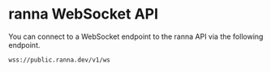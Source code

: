 # ranna WebSocket API

You can connect to a WebSocket endpoint to the ranna API via the following endpoint.

```
wss://public.ranna.dev/v1/ws
```

